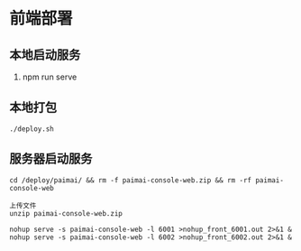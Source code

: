 # 前端部署

## 本地启动服务

1. npm run serve

## 本地打包

```shell
./deploy.sh
```

## 服务器启动服务

```shell
cd /deploy/paimai/ && rm -f paimai-console-web.zip && rm -rf paimai-console-web

上传文件
unzip paimai-console-web.zip

nohup serve -s paimai-console-web -l 6001 >nohup_front_6001.out 2>&1 &
nohup serve -s paimai-console-web -l 6002 >nohup_front_6002.out 2>&1 &
```
